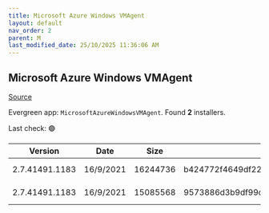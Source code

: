 ```yaml
---
title: Microsoft Azure Windows VMAgent
layout: default
nav_order: 2
parent: M
last_modified_date: 25/10/2025 11:36:06 AM
---
```


## Microsoft Azure Windows VMAgent

[Source](https://learn.microsoft.com/en-us/azure/virtual-machines/extensions/agent-windows)

Evergreen app: `MicrosoftAzureWindowsVMAgent`. Found **2** installers.

Last check: 🟢

| Version        | Date      | Size     | Sha256                                                           | Architecture | InstallerType | Type | URI                                                                                                                                                                                                                                                                                                    |
| -------------- | --------- | -------- | ---------------------------------------------------------------- | ------------ | ------------- | ---- | ------------------------------------------------------------------------------------------------------------------------------------------------------------------------------------------------------------------------------------------------------------------------------------------------------ |
| 2.7.41491.1183 | 16/9/2021 | 16244736 | b424772f4649df22e435b377fd1c6709c2978f2fbb795e09fe214f4168855c0b | ARM64        | Default       | msi  | [https://github.com/Azure/WindowsVMAgent/releases/download/2.7.41491.1183AMD64%26ARM64/WindowsAzureVmAgent.arm64_2.7.41491.1183_2510111183.fre.msi](https://github.com/Azure/WindowsVMAgent/releases/download/2.7.41491.1183AMD64%26ARM64/WindowsAzureVmAgent.arm64_2.7.41491.1183_2510111183.fre.msi) |
| 2.7.41491.1183 | 16/9/2021 | 15085568 | 9573886d3b9df99c960b104a81aae381b564fd342b65e4f02bdeaa5547d0aef1 | x64          | Default       | msi  | [https://github.com/Azure/WindowsVMAgent/releases/download/2.7.41491.1183AMD64%26ARM64/WindowsAzureVmAgent.amd64_2.7.41491.1183_2510111183.fre.msi](https://github.com/Azure/WindowsVMAgent/releases/download/2.7.41491.1183AMD64%26ARM64/WindowsAzureVmAgent.amd64_2.7.41491.1183_2510111183.fre.msi) |
